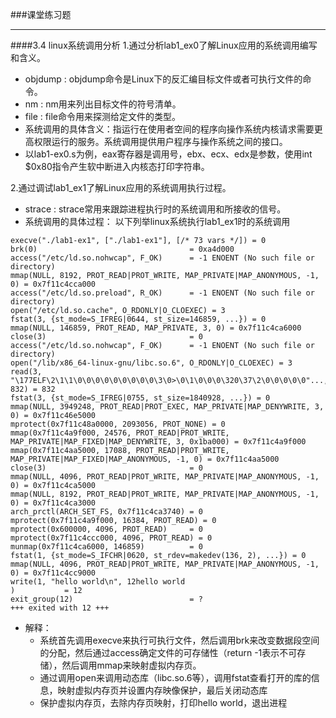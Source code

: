 ###课堂练习题

- - -

####3.4 linux系统调用分析
1.通过分析lab1_ex0了解Linux应用的系统调用编写和含义。
- objdump : objdump命令是Linux下的反汇编目标文件或者可执行文件的命令。
- nm : nm用来列出目标文件的符号清单。
- file : file命令用来探测给定文件的类型。
- 系统调用的具体含义：指运行在使用者空间的程序向操作系统内核请求需要更高权限运行的服务。系统调用提供用户程序与操作系统之间的接口。
- 以lab1-ex0.s为例，eax寄存器是调用号，ebx、ecx、edx是参数，使用int $0x80指令产生软中断进入内核态打印字符串。

2.通过调试lab1_ex1了解Linux应用的系统调用执行过程。
- strace : strace常用来跟踪进程执行时的系统调用和所接收的信号。
- 系统调用的具体过程：
以下列举linux系统执行lab1_ex1时的系统调用
```
execve("./lab1-ex1", ["./lab1-ex1"], [/* 73 vars */]) = 0
brk(0)                                  = 0xa4d000
access("/etc/ld.so.nohwcap", F_OK)      = -1 ENOENT (No such file or directory)
mmap(NULL, 8192, PROT_READ|PROT_WRITE, MAP_PRIVATE|MAP_ANONYMOUS, -1, 0) = 0x7f11c4cca000
access("/etc/ld.so.preload", R_OK)      = -1 ENOENT (No such file or directory)
open("/etc/ld.so.cache", O_RDONLY|O_CLOEXEC) = 3
fstat(3, {st_mode=S_IFREG|0644, st_size=146859, ...}) = 0
mmap(NULL, 146859, PROT_READ, MAP_PRIVATE, 3, 0) = 0x7f11c4ca6000
close(3)                                = 0
access("/etc/ld.so.nohwcap", F_OK)      = -1 ENOENT (No such file or directory)
open("/lib/x86_64-linux-gnu/libc.so.6", O_RDONLY|O_CLOEXEC) = 3
read(3, "\177ELF\2\1\1\0\0\0\0\0\0\0\0\0\3\0>\0\1\0\0\0\320\37\2\0\0\0\0\0"..., 832) = 832
fstat(3, {st_mode=S_IFREG|0755, st_size=1840928, ...}) = 0
mmap(NULL, 3949248, PROT_READ|PROT_EXEC, MAP_PRIVATE|MAP_DENYWRITE, 3, 0) = 0x7f11c46e5000
mprotect(0x7f11c48a0000, 2093056, PROT_NONE) = 0
mmap(0x7f11c4a9f000, 24576, PROT_READ|PROT_WRITE, MAP_PRIVATE|MAP_FIXED|MAP_DENYWRITE, 3, 0x1ba000) = 0x7f11c4a9f000
mmap(0x7f11c4aa5000, 17088, PROT_READ|PROT_WRITE, MAP_PRIVATE|MAP_FIXED|MAP_ANONYMOUS, -1, 0) = 0x7f11c4aa5000
close(3)                                = 0
mmap(NULL, 4096, PROT_READ|PROT_WRITE, MAP_PRIVATE|MAP_ANONYMOUS, -1, 0) = 0x7f11c4ca5000
mmap(NULL, 8192, PROT_READ|PROT_WRITE, MAP_PRIVATE|MAP_ANONYMOUS, -1, 0) = 0x7f11c4ca3000
arch_prctl(ARCH_SET_FS, 0x7f11c4ca3740) = 0
mprotect(0x7f11c4a9f000, 16384, PROT_READ) = 0
mprotect(0x600000, 4096, PROT_READ)     = 0
mprotect(0x7f11c4ccc000, 4096, PROT_READ) = 0
munmap(0x7f11c4ca6000, 146859)          = 0
fstat(1, {st_mode=S_IFCHR|0620, st_rdev=makedev(136, 2), ...}) = 0
mmap(NULL, 4096, PROT_READ|PROT_WRITE, MAP_PRIVATE|MAP_ANONYMOUS, -1, 0) = 0x7f11c4cc9000
write(1, "hello world\n", 12hello world
)           = 12
exit_group(12)                          = ?
+++ exited with 12 +++
```
- 解释：
    - 系统首先调用execve来执行可执行文件，然后调用brk来改变数据段空间的分配，然后通过access确定文件的可存储性（return -1表示不可存储），然后调用mmap来映射虚拟内存页。
    - 通过调用open来调用动态库（libc.so.6等），调用fstat查看打开的库的信息，映射虚拟内存页并设置内存映像保护，最后关闭动态库
    - 保护虚拟内存页，去除内存页映射，打印hello world，退出进程
